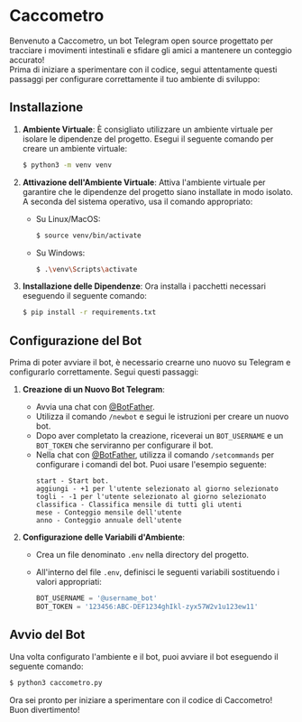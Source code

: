 # Caccometro

Benvenuto a Caccometro, un bot Telegram open source progettato per tracciare i movimenti intestinali e sfidare gli amici a mantenere un conteggio accurato! \
Prima di iniziare a sperimentare con il codice, segui attentamente questi passaggi per configurare correttamente il tuo ambiente di sviluppo:

## Installazione

1. **Ambiente Virtuale**: È consigliato utilizzare un ambiente virtuale per isolare le dipendenze del progetto. Esegui il seguente comando per creare un ambiente virtuale:

   ```bash
   $ python3 -m venv venv
   ```

2. **Attivazione dell'Ambiente Virtuale**: Attiva l'ambiente virtuale per garantire che le dipendenze del progetto siano installate in modo isolato. A seconda del sistema operativo, usa il comando appropriato:

   - Su Linux/MacOS:

     ```bash
     $ source venv/bin/activate
     ```

   - Su Windows:

     ```bash
     $ .\venv\Scripts\activate
     ```

3. **Installazione delle Dipendenze**: Ora installa i pacchetti necessari eseguendo il seguente comando:

   ```bash
   $ pip install -r requirements.txt
   ```

## Configurazione del Bot

Prima di poter avviare il bot, è necessario crearne uno nuovo su Telegram e configurarlo correttamente. Segui questi passaggi:

1. **Creazione di un Nuovo Bot Telegram**:

   - Avvia una chat con [@BotFather](https://t.me/botfather).
   - Utilizza il comando `/newbot` e segui le istruzioni per creare un nuovo bot.
   - Dopo aver completato la creazione, riceverai un `BOT_USERNAME` e un `BOT_TOKEN` che serviranno per configurare il bot.
   - Nella chat con [@BotFather](https://t.me/botfather), utilizza il comando `/setcommands` per configurare i comandi del bot. Puoi usare l'esempio seguente:
     ```
     start - Start bot.
     aggiungi - +1 per l'utente selezionato al giorno selezionato
     togli - -1 per l'utente selezionato al giorno selezionato
     classifica - Classifica mensile di tutti gli utenti
     mese - Conteggio mensile dell'utente
     anno - Conteggio annuale dell'utente
     ```

2. **Configurazione delle Variabili d'Ambiente**:

   - Crea un file denominato `.env` nella directory del progetto.
   - All'interno del file `.env`, definisci le seguenti variabili sostituendo i valori appropriati:

     ```python
     BOT_USERNAME = '@username_bot'
     BOT_TOKEN = '123456:ABC-DEF1234ghIkl-zyx57W2v1u123ew11'
     ```

## Avvio del Bot

Una volta configurato l'ambiente e il bot, puoi avviare il bot eseguendo il seguente comando:

```bash
$ python3 caccometro.py
```

Ora sei pronto per iniziare a sperimentare con il codice di Caccometro! Buon divertimento!
